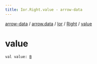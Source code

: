```yaml
---
title: Ior.Right.value - arrow-data
---
```


[arrow-data](../../../index.html) / [arrow.data](../../index.html) / [Ior](../index.html) / [Right](index.html) / [value](./value.html)

# value

`val value: `[`B`](index.html#B)